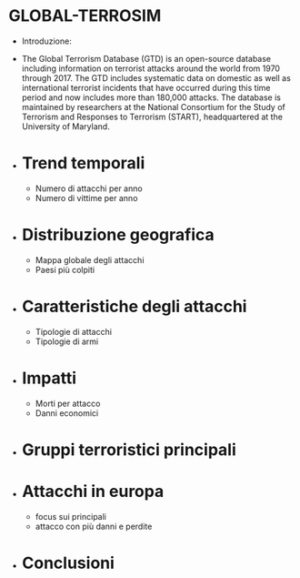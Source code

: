 # GLOBAL-TERROSIM
- Introduzione:
- The Global Terrorism Database (GTD) is an open-source database including information on terrorist attacks around the world from 1970 through 2017. The GTD includes systematic data on domestic as well as international terrorist incidents that have occurred during this time period and now includes more than 180,000 attacks. The database is maintained by researchers at the National Consortium for the Study of Terrorism and Responses to Terrorism (START), headquartered at the University of Maryland.
  
- # Trend temporali
  - Numero di attacchi per anno
  - Numero di vittime per anno
- # Distribuzione geografica
  - Mappa globale degli attacchi
  - Paesi più colpiti
- # Caratteristiche degli attacchi
  - Tipologie di attacchi
  - Tipologie di armi
- # Impatti
  - Morti per attacco
  - Danni economici
- # Gruppi terroristici principali
- # Attacchi in europa
  - focus sui principali
  - attacco con più danni e perdite
- # Conclusioni
